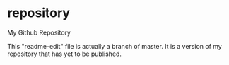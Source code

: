 # repository
My Github Repository

This "readme-edit" file is actually a branch of master. It is a version of my repository that has yet to be published.
